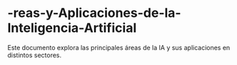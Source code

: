 # -reas-y-Aplicaciones-de-la-Inteligencia-Artificial
Este documento explora las principales áreas de la IA y sus aplicaciones en distintos sectores.
